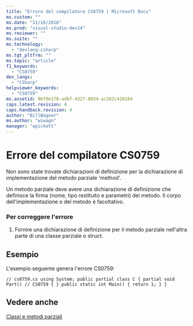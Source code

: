 ```yaml
---
title: "Errore del compilatore CS0759 | Microsoft Docs"
ms.custom: ""
ms.date: "11/16/2016"
ms.prod: "visual-studio-dev14"
ms.reviewer: ""
ms.suite: ""
ms.technology: 
  - "devlang-csharp"
ms.tgt_pltfrm: ""
ms.topic: "article"
f1_keywords: 
  - "CS0759"
dev_langs: 
  - "CSharp"
helpviewer_keywords: 
  - "CS0759"
ms.assetid: 96f0e178-adbf-4327-8934-ac282c428184
caps.latest.revision: 4
caps.handback.revision: 4
author: "BillWagner"
ms.author: "wiwagn"
manager: "wpickett"
---
```

# Errore del compilatore CS0759
Non sono state trovate dichiarazioni di definizione per la dichiarazione di implementazione del metodo parziale 'method'.  
  
 Un metodo parziale deve avere una dichiarazione di definizione che definisce la firma \(nome, tipo restituito e parametri\) del metodo. Il corpo dell'implementazione o del metodo è facoltativo.  
  
### Per correggere l'errore  
  
1.  Fornire una dichiarazione di definizione per il metodo parziale nell'altra parte di una classe parziale o struct.  
  
## Esempio  
 L'esempio seguente genera l'errore CS0759:  
  
```  
// cs0759.cs using System; public partial class C { partial void Part() // CS0759 { } public static int Main() { return 1; } }  
```  
  
## Vedere anche  
 [Classi e metodi parziali](/dotnet/csharp/programming-guide/classes-and-structs/partial-classes-and-methods)